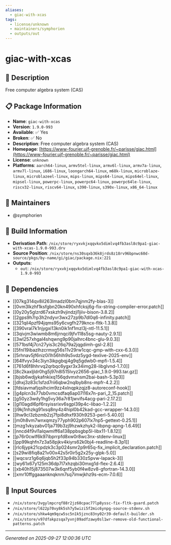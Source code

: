 ```yaml
---
aliases:
  - giac-with-xcas
tags:
  - license/unknown
  - maintainers/symphorien
  - outputs/out
---
```


# giac-with-xcas

## 📝 Description

Free computer algebra system (CAS)

## 📋 Package Information

- **Name**: `giac-with-xcas`
- **Version**: `1.9.0-993`
- **Available**: ✅ Yes
- **Broken**: ✅ No
- **Description**: Free computer algebra system (CAS)
- **Homepage**: [https://www-fourier.ujf-grenoble.fr/~parisse/giac.html](https://www-fourier.ujf-grenoble.fr/~parisse/giac.html)
- **License**: `unknown`
- **Platforms**: `aarch64-linux`, `armv5tel-linux`, `armv6l-linux`, `armv7a-linux`, `armv7l-linux`, `i686-linux`, `loongarch64-linux`, `m68k-linux`, `microblaze-linux`, `microblazeel-linux`, `mips-linux`, `mips64-linux`, `mips64el-linux`, `mipsel-linux`, `powerpc-linux`, `powerpc64-linux`, `powerpc64le-linux`, `riscv32-linux`, `riscv64-linux`, `s390-linux`, `s390x-linux`, `x86_64-linux`
## 👥 Maintainers

- @symphorien


## 🔧 Build Information

- **Derivation Path**: `/nix/store/ryxvkjxqqvkx5dimlvq4fb3asl8c9pa1-giac-with-xcas-1.9.0-993.drv`
- **Source Position**: `/nix/store/ns30sqxb36k8jrds8z18rv96bpnwc60d-source/pkgs/by-name/gi/giac/package.nix:221`
- **Outputs**:
  - `out`:  `/nix/store/ryxvkjxqqvkx5dimlvq4fb3asl8c9pa1-giac-with-xcas-1.9.0-993`

## 🔗 Dependencies

- [[07kg314qv8il263lmadzl0bm7qjnm2fy-blas-3]]
- [[0vm3lkzhf1ksfgbn20kn490xhfcksj6g-fix-string-compiler-error.patch]]
- [[0y20y5glzrd67xskzh9vjindzjl1jiiv-bison-3.8.2]]
- [[2gps9h7rp3h2ndyvr3wx27zp9b7dl0q6-infinity.patch]]
- [[321qil4pzf94jqms95y6cvgfh279kncx-fltk-1.3.8]]
- [[390vral7k1njygxi13kn0ik1nf1mzl3j-ntl-11.5.1]]
- [[3qivjm3wiwmb8m6jrnqci9jfv118s5sg-nauty-2.9.1]]
- [[3wl257xhgal4shqwng9p90jalhrc4bnc-glu-9.0.3]]
- [[571bsf4j7cn27yis3c26q79a2jqgdimh-gsl-2.8]]
- [[5fnl19ibazlhzcrmxg56s11v29rw1cqc-gmp-with-cxx-6.3.0]]
- [[5rhnav5jf6niz0i1h56hlh9s5vdz5ygd-texlive-2025-env]]
- [[64lfvyv34c3iyn3ikpgbqj4g9q5gdwb0-mpfi-1.5.4]]
- [[761d6f8hhrvq2qrbqc6ygxr3x34img28-libglvnd-1.7.0]]
- [[8c2kaxljldr0hg5j97n8l515lvyz2656-giac_1.9.0-993.tar.gz]]
- [[bjsb6wdjykafnkixq156qdvmxhsm2bai-bash-5.3p3]]
- [[dhxj3z83c1sfzd7rii6qbw2nqlbyb8ns-mpfr-4.2.2]]
- [[fdsiavmafjqslhcim9zz4xlnqpkzqjz8-autoreconf-hook]]
- [[g4plcn3s77sb0vmcsdfaq6ap07l16x7n-pari_2_15.patch]]
- [[g50yz3wdy1hg5vy36a7r81jwvifs4acg-pari-2.17.2]]
- [[gl10agdl6pf6rsyissrixv6sgpl39p4c-libao-1.2.2]]
- [[i9kj1nhzkg91xsq8ny4z4hipl0b42kad-gcc-wrapper-14.3.0]]
- [[lhw9cl3zbzmb2zj7fpi8dhxf930h9253-perl-5.40.0]]
- [[m0h8vm7wnxqmzy77yph902p607lx7np5-gettext-0.25.1]]
- [[mzg1vkyzabv01ja719b3zj9hzwkzhyk2-libpng-apng-1.6.49]]
- [[nncd4f9vl1alqwmiff6a138ppbsgbp5l-libx11-1.8.12]]
- [[p76r0cwlf6k97ibprrpfd8xw0r8wc3nx-stdenv-linux]]
- [[pp99kqhfn7z3a58pjkv4kiyrs62k0bj4-readline-8.3p1]]
- [[rlc6jypk21cpdzk3c3p024smr2p9r65q-fix_implicit_declaration.patch]]
- [[s29wi8fiq8a21v00x42s5r0ir5g2x25y-glpk-5.0]]
- [[wqcsrz1g6q6jqb5h2f33p94b330z5pvw-lapack-3]]
- [[wy61x67y125m36dp7l7xhzqbi30mxg1d-flex-2.6.4]]
- [[xb40h15j873507w3k6qnf5yb0f4w8zv8-gfortran-14.3.0]]
- [[xmr10ffggaaanknqknm7sq7imwjkhz9s-ecm-7.0.6]]

## 📁 Input Sources

- `/nix/store/3vgylmpcrqf88r2jz60cpac77lp8yssc-fix-fltk-guard.patch`
- `/nix/store/l622p70vy8k5sh7y5wizi5f2mic6ynpg-source-stdenv.sh`
- `/nix/store/shkw4qm9qcw5sc5n1k5jznc83ny02r39-default-builder.sh`
- `/nix/store/v97dfakpzsqa7yvnj09adfzawy0sl1wr-remove-old-functional-patterns.patch`

---
*Generated on 2025-09-27 12:00:36 UTC*
